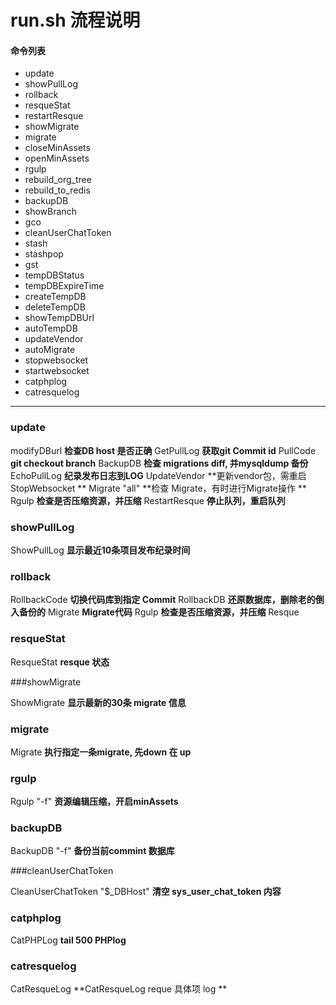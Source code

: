 #  run.sh 流程说明 #

#### 命令列表
* update
* showPullLog
* rollback
* resqueStat
* restartResque
* showMigrate
* migrate
* closeMinAssets
* openMinAssets
* rgulp
* rebuild_org_tree
* rebuild_to_redis
* backupDB
* showBranch
* gco
* cleanUserChatToken
* stash
* stashpop
* gst
* tempDBStatus
* tempDBExpireTime
* createTempDB
* deleteTempDB
* showTempDBUrl
* autoTempDB
* updateVendor
* autoMigrate
* stopwebsocket
* startwebsocket
* catphplog
* catresquelog


---

### update

modifyDBurl **检查DB host 是否正确**
GetPullLog  **获取git Commit id**
PullCode   **git checkout branch**
BackupDB   **检查 migrations diff,  并mysqldump 备份**
EchoPullLog  **纪录发布日志到LOG**
UpdateVendor **更新vendor包，需重启 StopWebsocket **
Migrate "all" **检查 Migrate，有时进行Migrate操作  **
Rgulp  **检查是否压缩资源，并压缩**
RestartResque **停止队列，重启队列**


### showPullLog

ShowPullLog **显示最近10条项目发布纪录时间**

### rollback

RollbackCode **切换代码库到指定 Commit**
RollbackDB **还原数据库，删除老的倒入备份的**
Migrate **Migrate代码**
Rgulp **检查是否压缩资源，并压缩**
Resque

### resqueStat

ResqueStat **resque 状态**


###showMigrate

ShowMigrate **显示最新的30条 migrate 信息**

### migrate

Migrate **执行指定一条migrate, 先down 在 up**

### rgulp

 Rgulp "-f" **资源编辑压缩，开启minAssets**
 
### backupDB

BackupDB "-f" **备份当前commint 数据库**


###cleanUserChatToken

CleanUserChatToken "$_DBHost"  **清空 sys_user_chat_token 内容**

### catphplog

CatPHPLog **tail 500 PHPlog**

### catresquelog

CatResqueLog **CatResqueLog reque 具体项 log **
